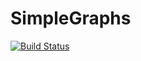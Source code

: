 # SimpleGraphs

[![Build Status](https://travis-ci.org/scheinerman/SimpleGraphs.jl.png)](https://travis-ci.org/scheinerman/SimpleGraphs.jl)
